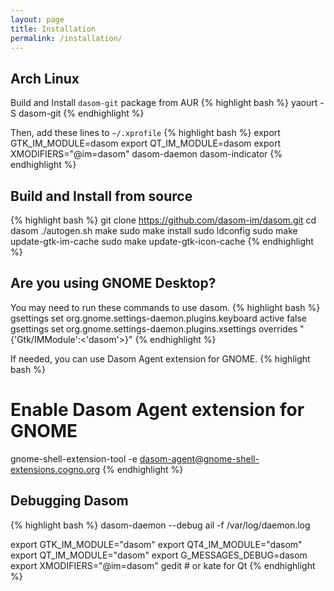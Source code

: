 ```yaml
---
layout: page
title: Installation
permalink: /installation/
---
```


## Arch Linux
Build and Install ```dasom-git``` package from AUR
{% highlight bash %}
yaourt -S dasom-git
{% endhighlight %}

Then, add these lines to ```~/.xprofile```
{% highlight bash %}
export GTK_IM_MODULE=dasom
export QT_IM_MODULE=dasom
export XMODIFIERS="@im=dasom"
dasom-daemon
dasom-indicator
{% endhighlight %}

## Build and Install from source
{% highlight bash %}
git clone https://github.com/dasom-im/dasom.git
cd dasom
./autogen.sh
make
sudo make install
sudo ldconfig
sudo make update-gtk-im-cache
sudo make update-gtk-icon-cache
{% endhighlight %}

## Are you using GNOME Desktop?
You may need to run these commands to use dasom.
{% highlight bash %}
gsettings set org.gnome.settings-daemon.plugins.keyboard active false
gsettings set org.gnome.settings-daemon.plugins.xsettings overrides "{'Gtk/IMModule':<'dasom'>}"
{% endhighlight %}

If needed, you can use Dasom Agent extension for GNOME.
{% highlight bash %}
# Enable Dasom Agent extension for GNOME
gnome-shell-extension-tool -e dasom-agent@gnome-shell-extensions.cogno.org
{% endhighlight %}

## Debugging Dasom
{% highlight bash %}
dasom-daemon --debug
ail -f /var/log/daemon.log

export GTK_IM_MODULE="dasom"
export QT4_IM_MODULE="dasom"
export QT_IM_MODULE="dasom"
export G_MESSAGES_DEBUG=dasom
export XMODIFIERS="@im=dasom"
gedit # or kate for Qt
{% endhighlight %}
